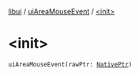 [libui](../index.md) / [uiAreaMouseEvent](index.md) / [&lt;init&gt;](./-init-.md)

# &lt;init&gt;

`uiAreaMouseEvent(rawPtr: `[`NativePtr`](../../kotlinx.cinterop/-native-ptr.md)`)`